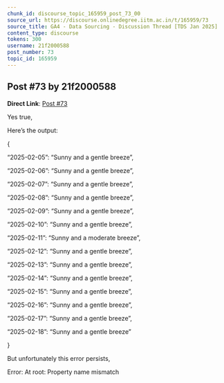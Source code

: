 ```yaml
---
chunk_id: discourse_topic_165959_post_73_00
source_url: https://discourse.onlinedegree.iitm.ac.in/t/165959/73
source_title: GA4 - Data Sourcing - Discussion Thread [TDS Jan 2025]
content_type: discourse
tokens: 300
username: 21f2000588
post_number: 73
topic_id: 165959
---
```


## Post #73 by 21f2000588

**Direct Link**: [Post #73](https://discourse.onlinedegree.iitm.ac.in/t/165959/73)

Yes true,

Here’s the output:

{

“2025-02-05”: “Sunny and a gentle breeze”,

“2025-02-06”: “Sunny and a gentle breeze”,

“2025-02-07”: “Sunny and a gentle breeze”,

“2025-02-08”: “Sunny and a gentle breeze”,

“2025-02-09”: “Sunny and a gentle breeze”,

“2025-02-10”: “Sunny and a gentle breeze”,

“2025-02-11”: “Sunny and a moderate breeze”,

“2025-02-12”: “Sunny and a gentle breeze”,

“2025-02-13”: “Sunny and a gentle breeze”,

“2025-02-14”: “Sunny and a gentle breeze”,

“2025-02-15”: “Sunny and a gentle breeze”,

“2025-02-16”: “Sunny and a gentle breeze”,

“2025-02-17”: “Sunny and a gentle breeze”,

“2025-02-18”: “Sunny and a gentle breeze”

}

But unfortunately this error persists,

Error: At root: Property name mismatch
